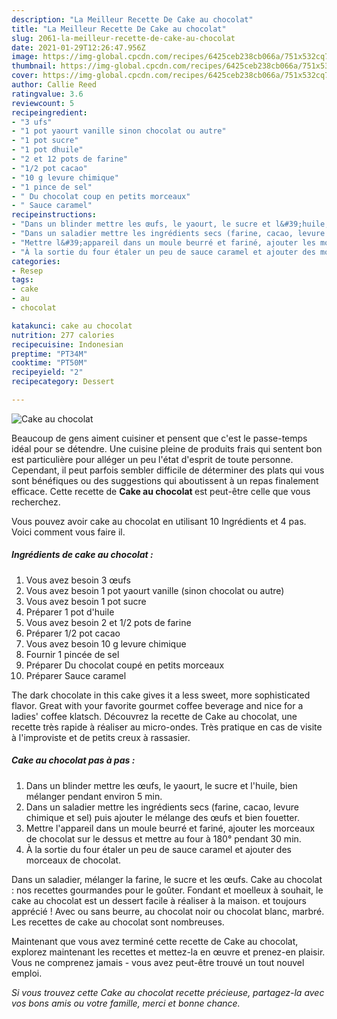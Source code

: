 ```yaml
---
description: "La Meilleur Recette De Cake au chocolat"
title: "La Meilleur Recette De Cake au chocolat"
slug: 2061-la-meilleur-recette-de-cake-au-chocolat
date: 2021-01-29T12:26:47.956Z
image: https://img-global.cpcdn.com/recipes/6425ceb238cb066a/751x532cq70/cake-au-chocolat-photo-principale-de-la-recette.jpg
thumbnail: https://img-global.cpcdn.com/recipes/6425ceb238cb066a/751x532cq70/cake-au-chocolat-photo-principale-de-la-recette.jpg
cover: https://img-global.cpcdn.com/recipes/6425ceb238cb066a/751x532cq70/cake-au-chocolat-photo-principale-de-la-recette.jpg
author: Callie Reed
ratingvalue: 3.6
reviewcount: 5
recipeingredient:
- "3 ufs"
- "1 pot yaourt vanille sinon chocolat ou autre"
- "1 pot sucre"
- "1 pot dhuile"
- "2 et 12 pots de farine"
- "1/2 pot cacao"
- "10 g levure chimique"
- "1 pince de sel"
- " Du chocolat coup en petits morceaux"
- " Sauce caramel"
recipeinstructions:
- "Dans un blinder mettre les œufs, le yaourt, le sucre et l&#39;huile, bien mélanger pendant environ 5 min."
- "Dans un saladier mettre les ingrédients secs (farine, cacao, levure chimique et sel) puis ajouter le mélange des œufs et bien fouetter."
- "Mettre l&#39;appareil dans un moule beurré et fariné, ajouter les morceaux de chocolat sur le dessus et mettre au four à 180° pendant 30 min."
- "À la sortie du four étaler un peu de sauce caramel et ajouter des morceaux de chocolat."
categories:
- Resep
tags:
- cake
- au
- chocolat

katakunci: cake au chocolat 
nutrition: 277 calories
recipecuisine: Indonesian
preptime: "PT34M"
cooktime: "PT50M"
recipeyield: "2"
recipecategory: Dessert

---
```



![Cake au chocolat](https://img-global.cpcdn.com/recipes/6425ceb238cb066a/751x532cq70/cake-au-chocolat-photo-principale-de-la-recette.jpg)

Beaucoup de gens aiment cuisiner et pensent que c'est le passe-temps idéal pour se détendre. Une cuisine pleine de produits frais qui sentent bon est particulière pour alléger un peu l'état d'esprit de toute personne. Cependant, il peut parfois sembler difficile de déterminer des plats qui vous sont bénéfiques ou des suggestions qui aboutissent à un repas finalement efficace. Cette recette de <strong> Cake au chocolat </strong> est peut-être celle que vous recherchez.

<!--inarticleads1-->

Vous pouvez avoir cake au chocolat en utilisant 10 Ingrédients et 4 pas. Voici comment vous faire il.

##### Ingrédients de cake au chocolat :

1. Vous avez besoin 3 œufs
1. Vous avez besoin 1 pot yaourt vanille (sinon chocolat ou autre)
1. Vous avez besoin 1 pot sucre
1. Préparer 1 pot d&#39;huile
1. Vous avez besoin 2 et 1/2 pots de farine
1. Préparer 1/2 pot cacao
1. Vous avez besoin 10 g levure chimique
1. Fournir 1 pincée de sel
1. Préparer  Du chocolat coupé en petits morceaux
1. Préparer  Sauce caramel


The dark chocolate in this cake gives it a less sweet, more sophisticated flavor. Great with your favorite gourmet coffee beverage and nice for a ladies&#39; coffee klatsch. Découvrez la recette de Cake au chocolat, une recette très rapide à réaliser au micro-ondes. Très pratique en cas de visite à l&#39;improviste et de petits creux à rassasier. 

<!--inarticleads2-->

##### Cake au chocolat pas à pas :

1. Dans un blinder mettre les œufs, le yaourt, le sucre et l&#39;huile, bien mélanger pendant environ 5 min.
1. Dans un saladier mettre les ingrédients secs (farine, cacao, levure chimique et sel) puis ajouter le mélange des œufs et bien fouetter.
1. Mettre l&#39;appareil dans un moule beurré et fariné, ajouter les morceaux de chocolat sur le dessus et mettre au four à 180° pendant 30 min.
1. À la sortie du four étaler un peu de sauce caramel et ajouter des morceaux de chocolat.


Dans un saladier, mélanger la farine, le sucre et les œufs. Cake au chocolat : nos recettes gourmandes pour le goûter. Fondant et moelleux à souhait, le cake au chocolat est un dessert facile à réaliser à la maison. et toujours apprécié ! Avec ou sans beurre, au chocolat noir ou chocolat blanc, marbré. Les recettes de cake au chocolat sont nombreuses. 

<!--inarticleads1-->

<p>
Maintenant que vous avez terminé cette recette de Cake au chocolat, explorez maintenant les recettes et mettez-la en œuvre et prenez-en plaisir. Vous ne comprenez jamais - vous avez peut-être trouvé un tout nouvel emploi.
</p>

<p>
<i>Si vous trouvez cette Cake au chocolat recette précieuse, partagez-la avec vos bons amis ou votre famille, merci et bonne chance.</i>
</p>
